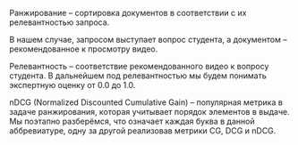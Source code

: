 Ранжирование – сортировка документов в соответствии с их релевантностью запроса. 

В нашем случае, запросом выступает вопрос студента, а документом – рекомендованное к просмотру видео.

Релевантность – соответствие рекомендованного видео к вопросу студента.
В дальнейшем под релевантностью мы будем понимать экспертную оценку от 0.0 до 1.0.

nDCG (Normalized Discounted Cumulative Gain) – популярная метрика в задаче ранжирования, которая учитывает порядок элементов в выдаче. Мы поэтапно разберёмся, что означает каждая буква в данной аббревиатуре, одну за другой реализовав метрики CG, DCG и nDCG.  